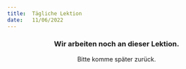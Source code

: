 ```yaml
---
title:  Tägliche Lektion
date:   11/06/2022
---
```


### <center>Wir arbeiten noch an dieser Lektion.</center>
<center>Bitte komme später zurück.</center>